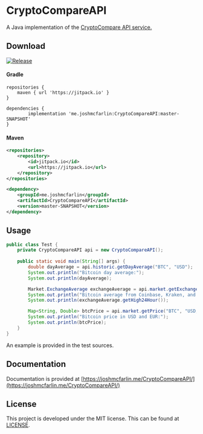 # CryptoCompareAPI
A Java implementation of the [CryptoCompare API service.](https://min-api.cryptocompare.com/)

## Download

[![Release](https://jitpack.io/v/me.joshmcfarlin/CryptoCompareAPI.svg)](https://jitpack.io/#me.joshmcfarlin/CryptoCompareAPI)

#### Gradle
```
repositories {
    maven { url 'https://jitpack.io' }
}

dependencies {
        implementation 'me.joshmcfarlin:CryptoCompareAPI:master-SNAPSHOT'
}
```

#### Maven
```xml
<repositories>
    <repository>
        <id>jitpack.io</id>
        <url>https://jitpack.io</url>
    </repository>
</repositories>
```
```xml
<dependency>
    <groupId>me.joshmcfarlin</groupId>
    <artifactId>CryptoCompareAPI</artifactId>
    <version>master-SNAPSHOT</version>
</dependency>
```

## Usage
```java
public class Test {
    private CryptoCompareAPI api = new CryptoCompareAPI();
    
    public static void main(String[] args) {
        double dayAverage = api.historic.getDayAverage("BTC", "USD");
        System.out.println("Bitcoin day average:");
        System.out.println(dayAverage);

        Market.ExchangeAverage exchangeAverage = api.market.getExchangeAverage("BTC", "USD", "Coinbase,Kraken,Bitstamp");
        System.out.println("Bitcoin average from Coinbase, Kraken, and Bitstamp:");
        System.out.println(exchangeAverage.getHigh24Hour());

        Map<String, Double> btcPrice = api.market.getPrice("BTC", "USD,EUR");
        System.out.println("Bitcoin price in USD and EUR:");
        System.out.println(btcPrice);
    }
}
```

An example is provided in the test sources.

## Documentation

Documentation is provided at [https://joshmcfarlin.me/CryptoCompareAPI/](https://joshmcfarlin.me/CryptoCompareAPI/)

## License
This project is developed under the MIT license. This can be found at [LICENSE](LICENSE).
